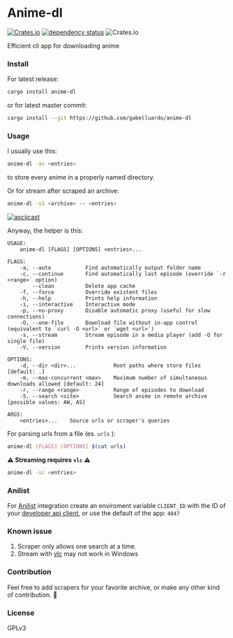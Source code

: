 # Anime-dl

[![Crates.io](https://img.shields.io/crates/v/anime-dl?color=orange)](https://crates.io/crates/anime-dl)
[![dependency status](https://deps.rs/crate/anime-dl/1.1.1/status.svg)](https://deps.rs/crate/anime-dl/1.1.1)
![Crates.io](https://img.shields.io/crates/l/anime-dl)


Efficient cli app for downloading anime

### Install

For latest release:

``` sh
cargo install anime-dl
```

or for latest master commit:

``` sh
cargo install --git https://github.com/gabelluardo/anime-dl
```

### Usage

I usually use this:

``` sh
anime-dl -ac <entries>
```

to store every anime in a properly named directory.  

Or for stream after scraped an archive:

``` sh
anime-dl -sS <archive> -- <entries>
```

[![asciicast](https://asciinema.org/a/380142.svg)](https://asciinema.org/a/380142)

Anyway, the helper is this: 

``` 
USAGE:
    anime-dl [FLAGS] [OPTIONS] <entries>...

FLAGS:
    -a, --auto           Find automatically output folder name
    -c, --continue       Find automatically last episode (override `-r <range>` option)
        --clean          Delete app cache
    -f, --force          Override existent files
    -h, --help           Prints help information
    -i, --interactive    Interactive mode
    -p, --no-proxy       Disable automatic proxy (useful for slow connections)
    -O, --one-file       Download file without in-app control (equivalent to `curl -O <url>` or `wget <url>`)
    -s, --stream         Stream episode in a media player (add -O for single file)
    -V, --version        Prints version information

OPTIONS:
    -d, --dir <dir>...            Root paths where store files [default: .]
    -m, --max-concurrent <max>    Maximum number of simultaneous downloads allowed [default: 24]
    -r, --range <range>           Range of episodes to download
    -S, --search <site>           Search anime in remote archive [possible values: AW, AS]

ARGS:
    <entries>...    Source urls or scraper's queries
```

For parsing urls from a file (es. `urls` ):

``` sh
anime-dl [FLAGS] [OPTIONS] $(cat urls)
```

**⚠️ Streaming requires `vlc` ⚠️**

``` sh
anime-dl -sc <entries>
```

### Anilist 

For [Anilist](https://anilist.co) integration create an enviroment variable 
`CLIENT_ID` with the ID of your [developer api client](https://anilist.co/settings/developer), 
or use the default of the app: `4047`

### Known issue

1. Scraper only allows one search at a time.
2. Stream with [vlc](https://www.videolan.org/vlc/) may not work in Windows

### Contribution 

Feel free to add scrapers for your favorite archive, or make any other kind of contribution. 💪

### License

GPLv3
